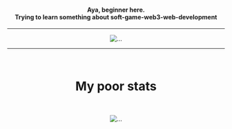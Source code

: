 <h4 align="middle">
  Aya, beginner here. <br>
  Trying to learn something about soft-game-web3-web-development
</h4>

<!-- i dont know how to style this shit so enjoy h1-5 BASED 😶‍🌫️ -->

---
<div align="center">
  <img src="https://c.tenor.com/NmH01DJCHL0AAAAC/monkey-funny-animals.gif" alt="...">
</div>

---
<br>

<h1 align="center">My poor stats</h1>

<br>

<p align="middle">
  <img alt="..." src="https://github-readme-stats.vercel.app/api?username=qvarkk&hide=issues,prs&theme=swift&locale=ja">
</p>

<!-- <h3 align="center">I store everything here</h3>

<p align="middle">
  <img alt="..." src="https://github-readme-stats.vercel.app/api/pin/?username=qvarkk&repo=the_path&&locale=ja">
</p> -->

